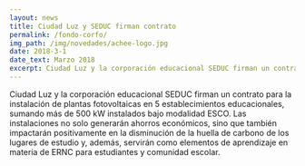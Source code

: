 ```yaml
---
layout: news
title: Ciudad Luz y SEDUC firman contrato 
permalink: /fondo-corfo/
img_path: /img/novedades/achee-logo.jpg
date: 2018-3-1
date_text: Marzo 2018
excerpt: Ciudad Luz y la corporación educacional SEDUC firman un contrato para la instalación de plantas fotovoltaicas en 5 establecimientos educacionales...
---
```

Ciudad Luz y la corporación educacional SEDUC firman un contrato para la instalación de plantas fotovoltaicas en 5 establecimientos educacionales, sumando más de 500 kW instalados bajo modalidad ESCO. Las instalaciones no solo generarán ahorros económicos, sino que también impactarán positivamente en la disminución de la huella de carbono de los lugares de estudio y, además, servirán como elementos de aprendizaje en materia de ERNC para estudiantes y comunidad escolar.

